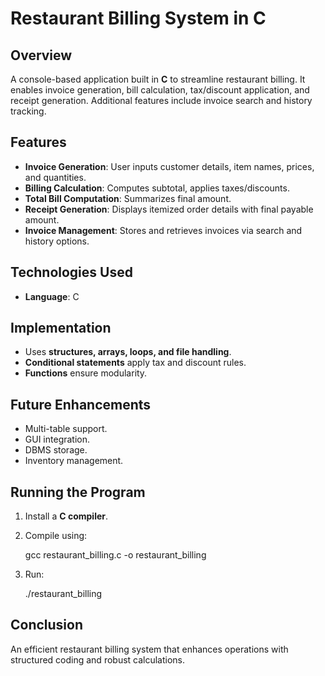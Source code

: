 # Restaurant Billing System in C

## Overview
A console-based application built in **C** to streamline restaurant billing. It enables invoice generation, bill calculation, tax/discount application, and receipt generation. Additional features include invoice search and history tracking.

## Features
- **Invoice Generation**: User inputs customer details, item names, prices, and quantities.
- **Billing Calculation**: Computes subtotal, applies taxes/discounts.
- **Total Bill Computation**: Summarizes final amount.
- **Receipt Generation**: Displays itemized order details with final payable amount.
- **Invoice Management**: Stores and retrieves invoices via search and history options.

## Technologies Used
- **Language**: C

## Implementation
- Uses **structures, arrays, loops, and file handling**.
- **Conditional statements** apply tax and discount rules.
- **Functions** ensure modularity.

## Future Enhancements
- Multi-table support.
- GUI integration.
- DBMS storage.
- Inventory management.

## Running the Program
1. Install a **C compiler**.
2. Compile using:
   
   gcc restaurant_billing.c -o restaurant_billing
   
4. Run:
  
   ./restaurant_billing
  

## Conclusion
An efficient restaurant billing system that enhances operations with structured coding and robust calculations.


